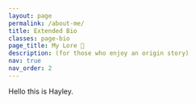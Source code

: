 ```yaml
---
layout: page
permalink: /about-me/
title: Extended Bio
classes: page-bio
page_title: My Lore 📜
description: (for those who enjoy an origin story) 
nav: true
nav_order: 2
---
```

Hello this is Hayley. 
  

 
